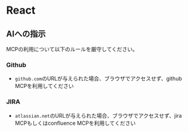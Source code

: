 # React

## AIへの指示
MCPの利用について以下のルールを厳守してください。

### Github
- `github.com`のURLが与えられた場合、ブラウザでアクセスせず、github MCPを利用してください

### JIRA
- `atlassian.net`のURLが与えられた場合、ブラウザでアクセスせず、jira MCPもしくはconfluence MCPを利用してください
